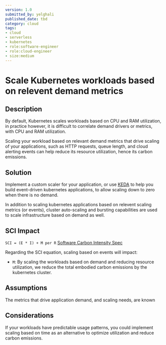 ```yaml
---
version: 1.0
submitted_by: yelghali
published_date: tbd
category: cloud
tags: 
- cloud
- serverless
- kubernetes
- role:software-engineer
- role:cloud-engineer
- size:medium
---
```


# Scale Kubernetes workloads based on relevent demand metrics

## Description
By default, Kubernetes scales workloads based on CPU and RAM utilization, in practice however, it is difficult to correlate demand drivers or metrics, with CPU and RAM utilization.

Scaling your workload based on relevant demand metrics that drive scaling of your applications, such as HTTP requests, queue length, and cloud alerting events can help reduce its resource utilization, hence its carbon emissions.

## Solution

Implement a custom scaler for your application, or use [KEDA](https://keda.sh) to help you build event-driven kubernetes applications, to allow scaling down to zero when there is no demand.

In addition to scaling kubernetes applications based on relevent scaling metrics (or events), cluster auto-scaling and bursting capabilities are used to scale infrastructure based on demand as well.

## SCI Impact
`SCI = (E * I) + M per R`
[Software Carbon Intensity Spec](https://grnsft.org/sci)

Regarding the SCI equation, scaling based on events will impact:

- `M`: By scaling the workloads based on demand and reducing resource utilization, we reduce the total embodied carbon emissions by the kubernetes cluster.

## Assumptions

The metrics that drive application demand, and scaling needs, are known

## Considerations
If your workloads have predictable usage patterns, you could implement scaling based on time as an alternative to optimize utilization and reduce carbon emissions.
